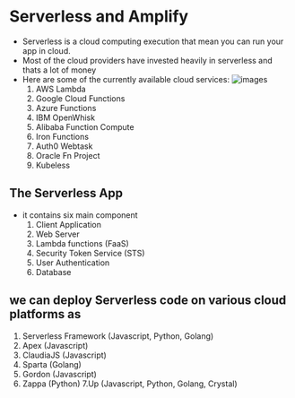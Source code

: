 # Serverless and Amplify
- Serverless is a cloud computing execution that mean you can run your app in cloud.
- Most of the cloud providers have invested heavily in serverless and thats a lot of money
- Here are some of the currently available cloud services:
![images](https://hackernoon.com/hn-images/1*t4O4UXpdG68MQboNKC6bBw.jpeg)
    1. AWS Lambda
    2. Google Cloud Functions
    3. Azure Functions
    4. IBM OpenWhisk
    5. Alibaba Function Compute
    6. Iron Functions
    7. Auth0 Webtask
    8. Oracle Fn Project
    9. Kubeless

## The Serverless App
- it contains six main component
    1. Client Application
    2. Web Server
    3. Lambda functions (FaaS)
    4. Security Token Service (STS)
    5. User Authentication
    6. Database 

## we can deploy Serverless code on various cloud platforms as 
1. Serverless Framework (Javascript, Python, Golang)
2. Apex (Javascript)
3. ClaudiaJS (Javascript)
4. Sparta (Golang)
5. Gordon (Javascript)
6. Zappa (Python)
7.Up (Javascript, Python, Golang, Crystal)

